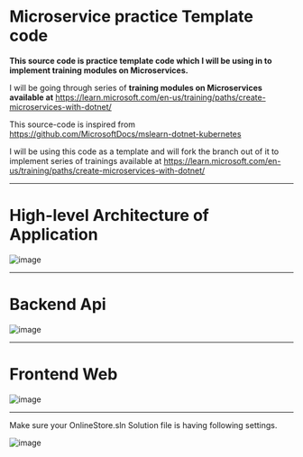 # Microservice practice Template code

**This source code is practice template code which I will be using in to implement training modules on Microservices.**

I will be going through series of **training modules on Microservices available at** https://learn.microsoft.com/en-us/training/paths/create-microservices-with-dotnet/

This source-code is inspired from https://github.com/MicrosoftDocs/mslearn-dotnet-kubernetes

I will be using this code as a template and will fork the branch out of it to implement series of trainings available at https://learn.microsoft.com/en-us/training/paths/create-microservices-with-dotnet/

----

# High-level Architecture of Application

![image](https://user-images.githubusercontent.com/30829678/192071871-fdd7c8d2-2f9a-4262-a1cd-d32afe211ff1.png)



----

# Backend Api

![image](https://user-images.githubusercontent.com/30829678/192071994-97ac6c07-5732-4ab9-a3bc-0095b561b47a.png)



----

# Frontend Web

![image](https://user-images.githubusercontent.com/30829678/192105629-11b9cf64-8933-4dc0-88ce-8f853e3a2b07.png)

----

Make sure your OnlineStore.sln Solution file is having following settings.

![image](https://user-images.githubusercontent.com/30829678/192159467-22d332e5-7216-4502-ab0a-611011619f33.png)

